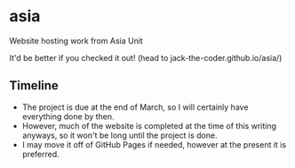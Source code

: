 # asia
Website hosting work from Asia Unit

It'd be better if you checked it out! (head to jack-the-coder.github.io/asia/)

## Timeline

- The project is due at the end of March, so I will certainly have everything done by then.
- However, much of the website is completed at the time of this writing anyways, so it won't be long until the project is done.
- I may move it off of GitHub Pages if needed, however at the present it is preferred.
